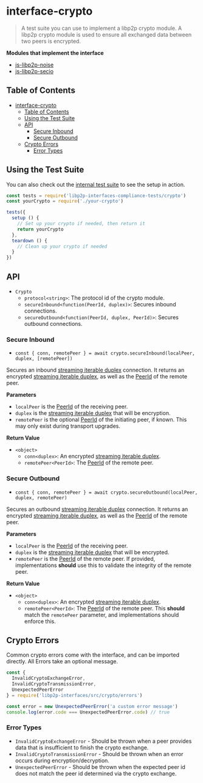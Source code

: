interface-crypto
==================

> A test suite you can use to implement a libp2p crypto module. A libp2p crypto module is used to ensure all exchanged data between two peers is encrypted.

**Modules that implement the interface**

- [js-libp2p-noise](https://github.com/libp2p/js-libp2p-noise)
- [js-libp2p-secio](https://github.com/NodeFactoryIo/js-libp2p-secio)

## Table of Contents
- [interface-crypto](#interface-crypto)
  - [Table of Contents](#table-of-contents)
  - [Using the Test Suite](#using-the-test-suite)
  - [API](#api)
    - [Secure Inbound](#secure-inbound)
    - [Secure Outbound](#secure-outbound)
  - [Crypto Errors](#crypto-errors)
    - [Error Types](#error-types)

## Using the Test Suite

You can also check out the [internal test suite](../../test/crypto/compliance.spec.js) to see the setup in action.

```js
const tests = require('libp2p-interfaces-compliance-tests/crypto')
const yourCrypto = require('./your-crypto')

tests({
  setup () {
    // Set up your crypto if needed, then return it
    return yourCrypto
  },
  teardown () {
    // Clean up your crypto if needed
  }
})
```

## API

- `Crypto`
  - `protocol<string>`: The protocol id of the crypto module.
  - `secureInbound<function(PeerId, duplex)>`: Secures inbound connections.
  - `secureOutbound<function(PeerId, duplex, PeerId)>`: Secures outbound connections.

### Secure Inbound

- `const { conn, remotePeer } = await crypto.secureInbound(localPeer, duplex, [remotePeer])`

Secures an inbound [streaming iterable duplex][iterable-duplex] connection. It returns an encrypted [streaming iterable duplex][iterable-duplex], as well as the [PeerId][peer-id] of the remote peer.

**Parameters**
- `localPeer` is the [PeerId][peer-id] of the receiving peer.
- `duplex` is the [streaming iterable duplex][iterable-duplex] that will be encryption.
- `remotePeer` is the optional [PeerId][peer-id] of the initiating peer, if known. This may only exist during transport upgrades.

**Return Value**
- `<object>`
  - `conn<duplex>`: An encrypted [streaming iterable duplex][iterable-duplex].
  - `remotePeer<PeerId>`: The [PeerId][peer-id] of the remote peer.

### Secure Outbound

- `const { conn, remotePeer } = await crypto.secureOutbound(localPeer, duplex, remotePeer)`

Secures an outbound [streaming iterable duplex][iterable-duplex] connection. It returns an encrypted [streaming iterable duplex][iterable-duplex], as well as the [PeerId][peer-id] of the remote peer.

**Parameters**
- `localPeer` is the [PeerId][peer-id] of the receiving peer.
- `duplex` is the [streaming iterable duplex][iterable-duplex] that will be encrypted.
- `remotePeer` is the [PeerId][peer-id] of the remote peer. If provided, implementations **should** use this to validate the integrity of the remote peer.

**Return Value**
- `<object>`
  - `conn<duplex>`: An encrypted [streaming iterable duplex][iterable-duplex].
  - `remotePeer<PeerId>`: The [PeerId][peer-id] of the remote peer. This **should** match the `remotePeer` parameter, and implementations should enforce this.

[peer-id]: https://github.com/libp2p/js-peer-id
[iterable-duplex]: https://gist.github.com/alanshaw/591dc7dd54e4f99338a347ef568d6ee9#duplex-it

## Crypto Errors

Common crypto errors come with the interface, and can be imported directly. All Errors take an optional message.

```js
const {
  InvalidCryptoExchangeError,
  InvalidCryptoTransmissionError,
  UnexpectedPeerError
} = require('libp2p-interfaces/src/crypto/errors')

const error = new UnexpectedPeerError('a custom error message')
console.log(error.code === UnexpectedPeerError.code) // true
```

### Error Types

- `InvalidCryptoExchangeError` - Should be thrown when a peer provides data that is insufficient to finish the crypto exchange.
- `InvalidCryptoTransmissionError` - Should be thrown when an error occurs during encryption/decryption.
- `UnexpectedPeerError` - Should be thrown when the expected peer id does not match the peer id determined via the crypto exchange.
